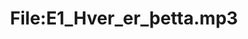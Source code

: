 ---
title: File:E1_Hver_er_þetta.mp3
recording of: Hver er þetta?
reading speed: slow
speaker: E
license: CC0
---